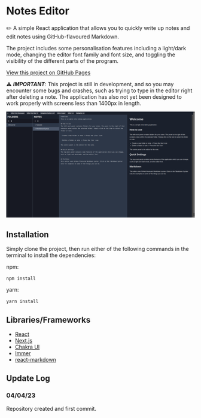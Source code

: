 # Notes Editor
:pencil2: A simple React application that allows you to quickly write up notes and edit notes using GitHub-flavoured Markdown.

The project includes some personalisation features including a light/dark mode, changing the editor font family and font size, and toggling the visibility of the different parts of the program.

[View this project on GitHub Pages](https://sa9102.github.io/Notes-Editor/)

:warning: ***IMPORTANT***: This project is still in development, and so you may encounter some bugs and crashes, such as trying to type in the editor right after deleting a note. The application has also not yet been designed to work properly with screens less than 1400px in length.

![Sample of the project. On the left side of the screen, there are tabs containing folders and notes. In the centre, there is the markdown editor, and on the right, the result of the parsed markdown is displayed. There are also some customisation settings at the top.](https://github.com/SA9102/Notes-Editor/blob/main/assets/Preview.png)


## Installation
Simply clone the project, then run either of the following commands in the terminal to install the dependencies:

npm:
```
npm install
```
yarn:
```
yarn install
```

## Libraries/Frameworks
- [React](https://react.dev/)
- [Next.js](https://nextjs.org/)
- [Chakra UI](https://chakra-ui.com/)
- [Immer](https://immerjs.github.io/immer/)
- [react-markdown](https://github.com/remarkjs/react-markdown)


## Update Log
### 04/04/23
Repository created and first commit.
